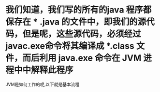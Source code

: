 # 我们知道，我们写的所有的java 程序都保存在 * .java 的文件中，即我们的源代码，但是呢，这些源代码，必须经过javac.exe命令将其编译成 *.class 文件，而后利用 java.exe 命令在 JVM 进程中中解释此程序
  JVM是如何工作的呢,以下就是基本流程
